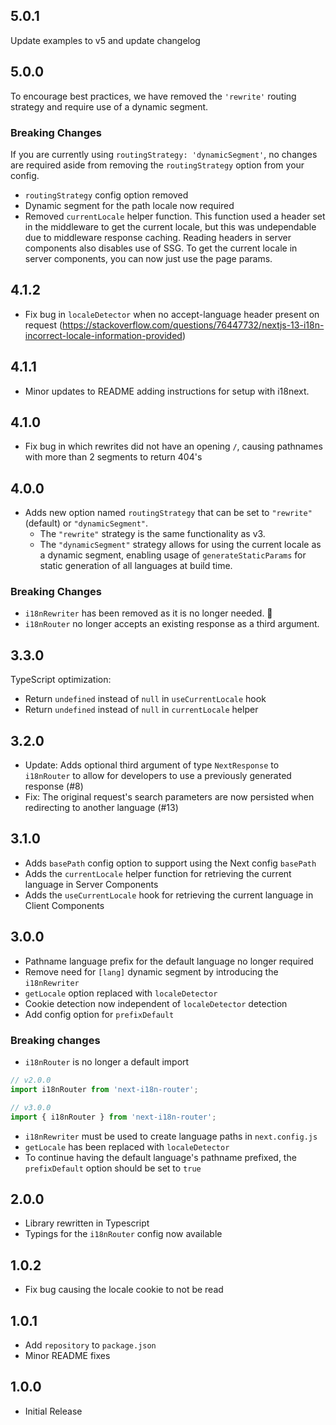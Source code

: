 ## 5.0.1

Update examples to v5 and update changelog

## 5.0.0

To encourage best practices, we have removed the `'rewrite'` routing strategy and require use of a dynamic segment.

### Breaking Changes

If you are currently using `routingStrategy: 'dynamicSegment'`, no changes are required aside from removing the `routingStrategy` option from your config.

- `routingStrategy` config option removed
- Dynamic segment for the path locale now required
- Removed `currentLocale` helper function. This function used a header set in the middleware to get the current locale, but this was undependable due to middleware response caching. Reading headers in server components also disables use of SSG. To get the current locale in server components, you can now just use the page params.

## 4.1.2

- Fix bug in `localeDetector` when no accept-language header present on request (https://stackoverflow.com/questions/76447732/nextjs-13-i18n-incorrect-locale-information-provided)

## 4.1.1

- Minor updates to README adding instructions for setup with i18next.

## 4.1.0

- Fix bug in which rewrites did not have an opening `/`, causing pathnames with more than 2 segments to return 404's

## 4.0.0

- Adds new option named `routingStrategy` that can be set to `"rewrite"` (default) or `"dynamicSegment"`.
  - The `"rewrite"` strategy is the same functionality as v3.
  - The `"dynamicSegment"` strategy allows for using the current locale as a dynamic segment, enabling usage of `generateStaticParams` for static generation of all languages at build time.

### Breaking Changes

- `i18nRewriter` has been removed as it is no longer needed. 🎉
- `i18nRouter` no longer accepts an existing response as a third argument.

## 3.3.0

TypeScript optimization:

- Return `undefined` instead of `null` in `useCurrentLocale` hook
- Return `undefined` instead of `null` in `currentLocale` helper

## 3.2.0

- Update: Adds optional third argument of type `NextResponse` to `i18nRouter` to allow for developers to use a previously generated response (#8)
- Fix: The original request's search parameters are now persisted when redirecting to another language (#13)

## 3.1.0

- Adds `basePath` config option to support using the Next config `basePath`
- Adds the `currentLocale` helper function for retrieving the current language in Server Components
- Adds the `useCurrentLocale` hook for retrieving the current language in Client Components

## 3.0.0

- Pathname language prefix for the default language no longer required
- Remove need for `[lang]` dynamic segment by introducing the `i18nRewriter`
- `getLocale` option replaced with `localeDetector`
- Cookie detection now independent of `localeDetector` detection
- Add config option for `prefixDefault`

### Breaking changes

- `i18nRouter` is no longer a default import

```js
// v2.0.0
import i18nRouter from 'next-i18n-router';

// v3.0.0
import { i18nRouter } from 'next-i18n-router';
```

- `i18nRewriter` must be used to create language paths in `next.config.js`
- `getLocale` has been replaced with `localeDetector`
- To continue having the default language's pathname prefixed, the `prefixDefault` option should be set to `true`

## 2.0.0

- Library rewritten in Typescript
- Typings for the `i18nRouter` config now available

## 1.0.2

- Fix bug causing the locale cookie to not be read

## 1.0.1

- Add `repository` to `package.json`
- Minor README fixes

## 1.0.0

- Initial Release
